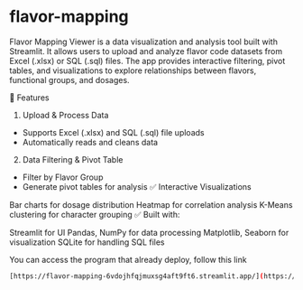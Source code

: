 # flavor-mapping

Flavor Mapping Viewer is a data visualization and analysis tool built with Streamlit. It allows users to upload and analyze flavor code datasets from Excel (.xlsx) or SQL (.sql) files. The app provides interactive filtering, pivot tables, and visualizations to explore relationships between flavors, functional groups, and dosages.

🚀 Features

1. Upload & Process Data

 - Supports Excel (.xlsx) and SQL (.sql) file uploads
 - Automatically reads and cleans data
   
2. Data Filtering & Pivot Table

 - Filter by Flavor Group
 - Generate pivot tables for analysis
✅ Interactive Visualizations

Bar charts for dosage distribution
Heatmap for correlation analysis
K-Means clustering for character grouping
✅ Built with:

Streamlit for UI
Pandas, NumPy for data processing
Matplotlib, Seaborn for visualization
SQLite for handling SQL files


You can access the program that already deploy, follow this link

```bash
[https://flavor-mapping-6vdojhfqjmuxsg4aft9ft6.streamlit.app/](https://flavor-mapping-gxlm6elj23bglmlzc9ptox.streamlit.app/)


